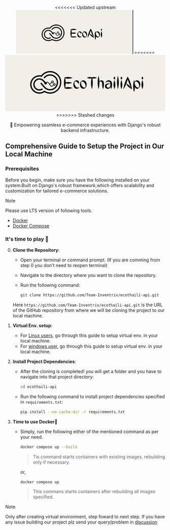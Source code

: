 <p align="center">
<<<<<<< Updated upstream
	<img src="./assets/ecoapi_logo.png" alt="homescreen" width="370" height="auto">
=======
	<img src="./assets/ecothaili_api.png" alt="homescreen" width="650" height="auto">
>>>>>>> Stashed changes
</p>

<p align="center">
🚀 Empowering seamless e-commerce experiences with Django's robust backend infrastructure.
</p>

## Comprehensive Guide to Setup the Project in Our Local Machine

### Prerequisites

Before you begin, make sure you have the following installed on your system:Built on Django's robust framework,which offers scalability and customization for tailored e-commerce solutions.

> [!NOTE]
> Please use LTS version of following tools.

- [Docker](https://docs.docker.com/engine/)
- [Docker Compose](https://docs.docker.com/compose/)


### It's time to play 🎲

0. **Clone the Repository**: 
   - Open your terminal or command prompt. (If you are comming from step 0 you don't need to reopen terminal)

   - Navigate to the directory where you want to clone the repository.

   - Run the following command:
     ```bash
     git clone https://github.com/Team-Inventrix/ecothaili-api.git
     ```
   Here `https://github.com/Team-Inventrix/ecothaili-api.git` is the URL of the GitHub repository from where we will be cloning the project to our local machine.

1. **Virtual Env. setup**:
    - For [Linux users](https://virtualenv.pypa.io/en/latest/user_guide.html), go through this guide to setup virtual env. in your local machine.
    - For [windows user](https://docs.python.org/3/library/venv.html), go through this guide to setup virtual env. in your local machine.

2. **Install Project Dependencies**:
   - After the cloning is completed! you will get a folder and you have to navigate into that project directory:
     ```bash
     cd ecothaili-api
     ```
   - Run the following command to install project dependencies specified in `requirements.txt`:
     ```bash
     pip install --no-cache-dir -r requirements.txt
     ```

3. **Time to use Docker🐋**
    - Simply, run the following either of the mentioned command as per your need.
        ```bash
        docker compose up --build
        ```
        > Tis command starts containers with existing images, rebuilding only if necessary.

        or,

        ```bash
        docker compose up
        ```
        > This commans starts containers after rebuilding all images specified.

> [!NOTE]
> Only after creating virtual environment, step foward to next step. If you have any issue building our project plz send your query/problem in [discussion](https://github.com/Team-Inventrix/ecothaili-api/discussions/categories/q-a)